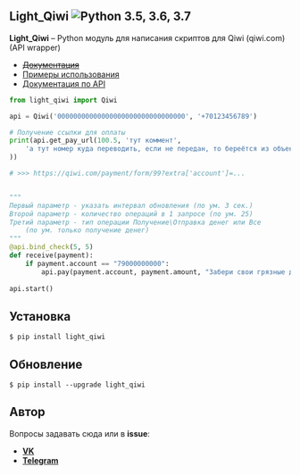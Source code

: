 Light_Qiwi ![Python 3.5, 3.6, 3.7](https://img.shields.io/badge/python-3.5%20%7C%203.6%20%7C%203.7-blue.svg?logo=python)
----------
**Light_Qiwi** – Python модуль для написания скриптов для Qiwi (qiwi.com) (API wrapper)

* [~~Документация~~](https://light-qiwi.readthedocs.io/en/latest/)
* [Примеры использования](./examples)
* [Документация по API](https://developer.qiwi.com/ru/qiwi-wallet-personal/index.html)

```python
from light_qiwi import Qiwi

api = Qiwi('00000000000000000000000000000000', '+70123456789')

# Получение ссылки для оплаты
print(api.get_pay_url(100.5, 'тут коммент',
    'а тут номер куда переводить, если не передан, то береётся из объекта созданного'
))

# >>> https://qiwi.com/payment/form/99?extra['account']=...


"""
Первый параметр - указать интервал обновления (по ум. 3 сек.)
Второй параметр - количество операций в 1 запросе (по ум. 25)
Третий параметр - тип операции Получение\Отправка денег или Все
    (по ум. только получение денег)
"""
@api.bind_check(5, 5)
def receive(payment):
    if payment.account == "79000000000":
        api.pay(payment.account, payment.amount, "Забери свои грязные деньги!")
        
api.start()
```

Установка
----------
    $ pip install light_qiwi
    
Обновление
---------
    $ pip install --upgrade light_qiwi
    
Автор
----------
Вопросы задавать сюда или в **issue**:
* **[VK](https://vk.com/int.parse)**
* **[Telegram](https://t.me/vffuunnyy)**

